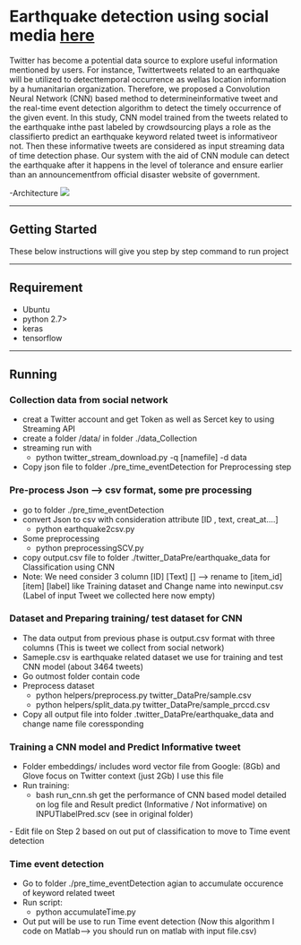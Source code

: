 # Earthquake detection using social media [here](http://sclab.cafe24.com/publications/581.pdf)

Twitter has become a potential data source to explore useful information mentioned  by  users. For instance, Twittertweets  related to an earthquake  will  be  utilized  to  detecttemporal  occurrence  as  wellas  location  information by a humanitarian organization. Therefore, we proposed a Convolution Neural Network (CNN) based method to determineinformative tweet and the real-time event detection algorithm to detect the timely occurrence of  the  given  event.  In  this  study, CNN model trained from the tweets related to the earthquake inthe past labeled by crowdsourcing plays a role as the classifierto predict an earthquake keyword related tweet is informativeor  not.  Then  these  informative  tweets  are  considered  as  input streaming data of time detection phase. Our system with the aid of  CNN  module  can  detect  the  earthquake  after it happens in the level of tolerance and ensure earlier than an announcementfrom official disaster website of government.

-Architecture
<img src="http://ieeexplore.ieee.org/document/7966735/figures">

----
## Getting Started

These below instructions will give you step by step command to run project

----
## Requirement

* Ubuntu
* python 2.7>
* keras
* tensorflow

----
## Running
### Collection data from social network
- creat a Twitter account and get Token as well as Sercet key to using Streaming API
- create a folder /data/ in folder ./data_Collection
- streaming run with
	- python twitter_stream_download.py -q [namefile] -d data
- Copy json file to folder ./pre_time_eventDetection for Preprocessing step
	
### Pre-process Json --> csv format, some pre processing
- go to folder ./pre_time_eventDetection
- convert Json to csv with consideration attribute [ID , text, creat_at....]
	- python earthquake2csv.py 
- Some preprocessing
	- python preprocessingSCV.py
- copy output.csv file to folder ./twitter_DataPre/earthquake_data for Classification using CNN
- Note: We need consider 3 column [ID] [Text] [] --> rename to [item_id] [item] [label]  like Training dataset and Change name into newinput.csv (Label of input Tweet we collected here now empty)	

### Dataset and Preparing training/ test dataset for CNN
- The data output from previous phase is output.csv format with three columns (This is tweet we collect from social network)
- Sameple.csv is earthquake related dataset we use for training and test CNN model (about 3464 tweets)
- Go outmost folder contain code
- Preprocess dataset
	- python helpers/preprocess.py twitter_DataPre/sample.csv
	- python helpers/split_data.py twitter_DataPre/sample_prccd.csv
- Copy all output file into folder .twitter_DataPre/earthquake_data and change name file coressponding
	  
### Training a CNN model and Predict Informative tweet
- Folder embeddings/ includes word vector file from Google: (8Gb) and Glove focus on Twitter context (just 2Gb) I use this file
- Run training:
	- bash run_cnn.sh get the performance of CNN based model detailed on log file and Result predict (Informative / Not informative) on INPUTlabelPred.scv (see in original folder)
</ul>
- Edit file on Step 2 based on out put of classification to move to Time event detection

### Time event detection
- Go to folder ./pre_time_eventDetection agian to accumulate occurence of keyword related tweet
- Run script:
	- python accumulateTime.py
- Out put will be use to run Time event detection (Now this algorithm I code on Matlab--> you should run on matlab with input file.csv)


